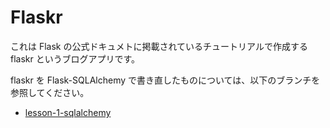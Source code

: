  # Flaskr
 
 これは Flask の公式ドキュメトに掲載されているチュートリアルで作成する flaskr というブログアプリです。
 
 flaskr を Flask-SQLAlchemy で書き直したものについては、以下のブランチを参照してください。
 * [lesson-1-sqlalchemy](https://github.com/niconico25/flaskr-with-sqlalchemy/tree/lesson-1-sqlalchemy)
